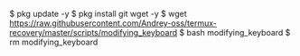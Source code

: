 $ pkg update -y
$ pkg install git wget -y
$ wget https://raw.githubusercontent.com/Andrey-oss/termux-recovery/master/scripts/modifying_keyboard
$ bash modifying_keyboard
$ rm modifying_keyboard
